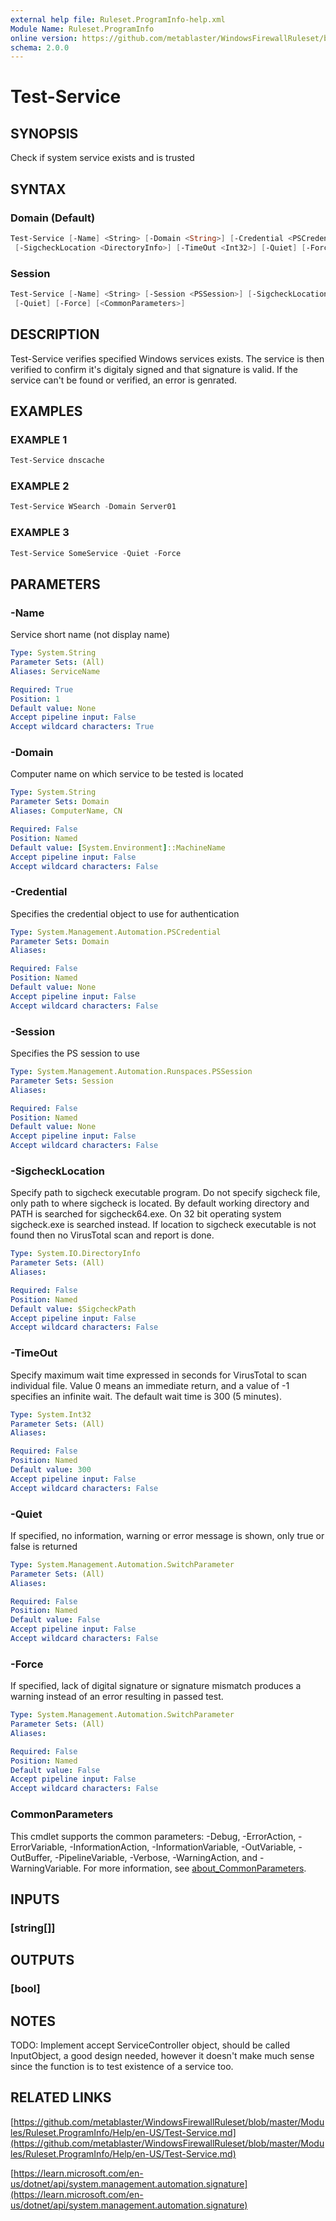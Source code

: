 ```yaml
---
external help file: Ruleset.ProgramInfo-help.xml
Module Name: Ruleset.ProgramInfo
online version: https://github.com/metablaster/WindowsFirewallRuleset/blob/master/Modules/Ruleset.ProgramInfo/Help/en-US/Test-Service.md
schema: 2.0.0
---
```


# Test-Service

## SYNOPSIS

Check if system service exists and is trusted

## SYNTAX

### Domain (Default)

```powershell
Test-Service [-Name] <String> [-Domain <String>] [-Credential <PSCredential>]
 [-SigcheckLocation <DirectoryInfo>] [-TimeOut <Int32>] [-Quiet] [-Force] [<CommonParameters>]
```

### Session

```powershell
Test-Service [-Name] <String> [-Session <PSSession>] [-SigcheckLocation <DirectoryInfo>] [-TimeOut <Int32>]
 [-Quiet] [-Force] [<CommonParameters>]
```

## DESCRIPTION

Test-Service verifies specified Windows services exists.
The service is then verified to confirm it's digitaly signed and that signature is valid.
If the service can't be found or verified, an error is genrated.

## EXAMPLES

### EXAMPLE 1

```powershell
Test-Service dnscache
```

### EXAMPLE 2

```powershell
Test-Service WSearch -Domain Server01
```

### EXAMPLE 3

```powershell
Test-Service SomeService -Quiet -Force
```

## PARAMETERS

### -Name

Service short name (not display name)

```yaml
Type: System.String
Parameter Sets: (All)
Aliases: ServiceName

Required: True
Position: 1
Default value: None
Accept pipeline input: False
Accept wildcard characters: True
```

### -Domain

Computer name on which service to be tested is located

```yaml
Type: System.String
Parameter Sets: Domain
Aliases: ComputerName, CN

Required: False
Position: Named
Default value: [System.Environment]::MachineName
Accept pipeline input: False
Accept wildcard characters: False
```

### -Credential

Specifies the credential object to use for authentication

```yaml
Type: System.Management.Automation.PSCredential
Parameter Sets: Domain
Aliases:

Required: False
Position: Named
Default value: None
Accept pipeline input: False
Accept wildcard characters: False
```

### -Session

Specifies the PS session to use

```yaml
Type: System.Management.Automation.Runspaces.PSSession
Parameter Sets: Session
Aliases:

Required: False
Position: Named
Default value: None
Accept pipeline input: False
Accept wildcard characters: False
```

### -SigcheckLocation

Specify path to sigcheck executable program.
Do not specify sigcheck file, only path to where sigcheck is located.
By default working directory and PATH is searched for sigcheck64.exe.
On 32 bit operating system sigcheck.exe is searched instead.
If location to sigcheck executable is not found then no VirusTotal scan and report is done.

```yaml
Type: System.IO.DirectoryInfo
Parameter Sets: (All)
Aliases:

Required: False
Position: Named
Default value: $SigcheckPath
Accept pipeline input: False
Accept wildcard characters: False
```

### -TimeOut

Specify maximum wait time expressed in seconds for VirusTotal to scan individual file.
Value 0 means an immediate return, and a value of -1 specifies an infinite wait.
The default wait time is 300 (5 minutes).

```yaml
Type: System.Int32
Parameter Sets: (All)
Aliases:

Required: False
Position: Named
Default value: 300
Accept pipeline input: False
Accept wildcard characters: False
```

### -Quiet

If specified, no information, warning or error message is shown, only true or false is returned

```yaml
Type: System.Management.Automation.SwitchParameter
Parameter Sets: (All)
Aliases:

Required: False
Position: Named
Default value: False
Accept pipeline input: False
Accept wildcard characters: False
```

### -Force

If specified, lack of digital signature or signature mismatch produces a warning
instead of an error resulting in passed test.

```yaml
Type: System.Management.Automation.SwitchParameter
Parameter Sets: (All)
Aliases:

Required: False
Position: Named
Default value: False
Accept pipeline input: False
Accept wildcard characters: False
```

### CommonParameters

This cmdlet supports the common parameters: -Debug, -ErrorAction, -ErrorVariable, -InformationAction, -InformationVariable, -OutVariable, -OutBuffer, -PipelineVariable, -Verbose, -WarningAction, and -WarningVariable. For more information, see [about_CommonParameters](http://go.microsoft.com/fwlink/?LinkID=113216).

## INPUTS

### [string[]]

## OUTPUTS

### [bool]

## NOTES

TODO: Implement accept ServiceController object, should be called InputObject, a good design needed,
however it doesn't make much sense since the function is to test existence of a service too.

## RELATED LINKS

[https://github.com/metablaster/WindowsFirewallRuleset/blob/master/Modules/Ruleset.ProgramInfo/Help/en-US/Test-Service.md](https://github.com/metablaster/WindowsFirewallRuleset/blob/master/Modules/Ruleset.ProgramInfo/Help/en-US/Test-Service.md)

[https://learn.microsoft.com/en-us/dotnet/api/system.management.automation.signature](https://learn.microsoft.com/en-us/dotnet/api/system.management.automation.signature)
